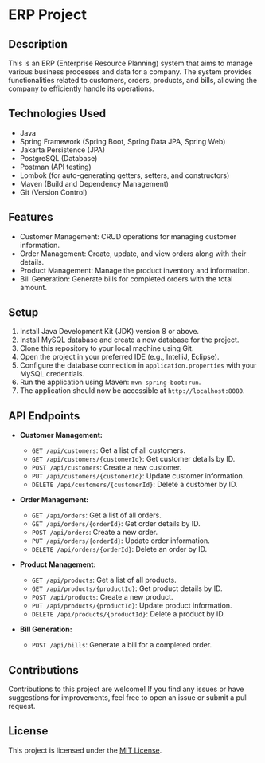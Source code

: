 # ERP Project

## Description

This is an ERP (Enterprise Resource Planning) system that aims to manage various business processes and data for a company. The system provides functionalities related to customers, orders, products, and bills, allowing the company to efficiently handle its operations.

## Technologies Used

- Java
- Spring Framework (Spring Boot, Spring Data JPA, Spring Web)
- Jakarta Persistence (JPA)
- PostgreSQL (Database)
- Postman (API testing)
- Lombok (for auto-generating getters, setters, and constructors)
- Maven (Build and Dependency Management)
- Git (Version Control)

## Features

- Customer Management: CRUD operations for managing customer information.
- Order Management: Create, update, and view orders along with their details.
- Product Management: Manage the product inventory and information.
- Bill Generation: Generate bills for completed orders with the total amount.

## Setup

1. Install Java Development Kit (JDK) version 8 or above.
2. Install MySQL database and create a new database for the project.
3. Clone this repository to your local machine using Git.
4. Open the project in your preferred IDE (e.g., IntelliJ, Eclipse).
5. Configure the database connection in `application.properties` with your MySQL credentials.
6. Run the application using Maven: `mvn spring-boot:run`.
7. The application should now be accessible at `http://localhost:8080`.

## API Endpoints

- **Customer Management:**
  - `GET /api/customers`: Get a list of all customers.
  - `GET /api/customers/{customerId}`: Get customer details by ID.
  - `POST /api/customers`: Create a new customer.
  - `PUT /api/customers/{customerId}`: Update customer information.
  - `DELETE /api/customers/{customerId}`: Delete a customer by ID.

- **Order Management:**
  - `GET /api/orders`: Get a list of all orders.
  - `GET /api/orders/{orderId}`: Get order details by ID.
  - `POST /api/orders`: Create a new order.
  - `PUT /api/orders/{orderId}`: Update order information.
  - `DELETE /api/orders/{orderId}`: Delete an order by ID.

- **Product Management:**
  - `GET /api/products`: Get a list of all products.
  - `GET /api/products/{productId}`: Get product details by ID.
  - `POST /api/products`: Create a new product.
  - `PUT /api/products/{productId}`: Update product information.
  - `DELETE /api/products/{productId}`: Delete a product by ID.

- **Bill Generation:**
  - `POST /api/bills`: Generate a bill for a completed order.

## Contributions

Contributions to this project are welcome! If you find any issues or have suggestions for improvements, feel free to open an issue or submit a pull request.

## License

This project is licensed under the [MIT License](LICENSE).

